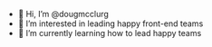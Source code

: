 - 👋 Hi, I’m @dougmcclurg
- 👀 I’m interested in leading happy front-end teams
- 🌱 I’m currently learning how to lead happy teams

<!---
dougmcclurg/dougmcclurg is a ✨ special ✨ repository because its `README.md` (this file) appears on your GitHub profile.
You can click the Preview link to take a look at your changes.
--->
